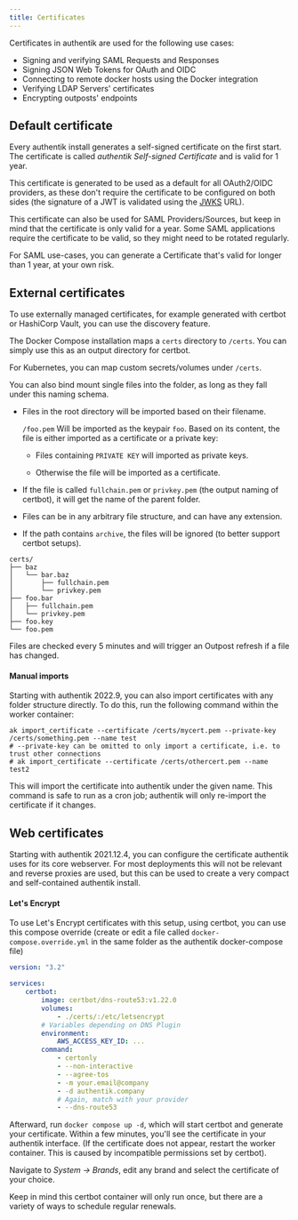 ```yaml
---
title: Certificates
---
```


Certificates in authentik are used for the following use cases:

-   Signing and verifying SAML Requests and Responses
-   Signing JSON Web Tokens for OAuth and OIDC
-   Connecting to remote docker hosts using the Docker integration
-   Verifying LDAP Servers' certificates
-   Encrypting outposts' endpoints

## Default certificate

Every authentik install generates a self-signed certificate on the first start. The certificate is called _authentik Self-signed Certificate_ and is valid for 1 year.

This certificate is generated to be used as a default for all OAuth2/OIDC providers, as these don't require the certificate to be configured on both sides (the signature of a JWT is validated using the [JWKS](https://auth0.com/docs/security/tokens/json-web-tokens/json-web-key-sets) URL).

This certificate can also be used for SAML Providers/Sources, but keep in mind that the certificate is only valid for a year. Some SAML applications require the certificate to be valid, so they might need to be rotated regularly.

For SAML use-cases, you can generate a Certificate that's valid for longer than 1 year, at your own risk.

## External certificates

To use externally managed certificates, for example generated with certbot or HashiCorp Vault, you can use the discovery feature.

The Docker Compose installation maps a `certs` directory to `/certs`. You can simply use this as an output directory for certbot.

For Kubernetes, you can map custom secrets/volumes under `/certs`.

You can also bind mount single files into the folder, as long as they fall under this naming schema.

-   Files in the root directory will be imported based on their filename.

    `/foo.pem` Will be imported as the keypair `foo`. Based on its content, the file is either imported as a certificate or a private key:

    -   Files containing `PRIVATE KEY` will imported as private keys.

    -   Otherwise the file will be imported as a certificate.

-   If the file is called `fullchain.pem` or `privkey.pem` (the output naming of certbot), it will get the name of the parent folder.
-   Files can be in any arbitrary file structure, and can have any extension.
-   If the path contains `archive`, the files will be ignored (to better support certbot setups).

```
certs/
├── baz
│   └── bar.baz
│       ├── fullchain.pem
│       └── privkey.pem
├── foo.bar
│   ├── fullchain.pem
│   └── privkey.pem
├── foo.key
└── foo.pem
```

Files are checked every 5 minutes and will trigger an Outpost refresh if a file has changed.

#### Manual imports

Starting with authentik 2022.9, you can also import certificates with any folder structure directly. To do this, run the following command within the worker container:

```shell
ak import_certificate --certificate /certs/mycert.pem --private-key /certs/something.pem --name test
# --private-key can be omitted to only import a certificate, i.e. to trust other connections
# ak import_certificate --certificate /certs/othercert.pem --name test2
```

This will import the certificate into authentik under the given name. This command is safe to run as a cron job; authentik will only re-import the certificate if it changes.

## Web certificates

Starting with authentik 2021.12.4, you can configure the certificate authentik uses for its core webserver. For most deployments this will not be relevant and reverse proxies are used, but this can be used to create a very compact and self-contained authentik install.

#### Let's Encrypt

To use Let's Encrypt certificates with this setup, using certbot, you can use this compose override (create or edit a file called `docker-compose.override.yml` in the same folder as the authentik docker-compose file)

```yaml
version: "3.2"

services:
    certbot:
        image: certbot/dns-route53:v1.22.0
        volumes:
            - ./certs/:/etc/letsencrypt
        # Variables depending on DNS Plugin
        environment:
            AWS_ACCESS_KEY_ID: ...
        command:
            - certonly
            - --non-interactive
            - --agree-tos
            - -m your.email@company
            - -d authentik.company
            # Again, match with your provider
            - --dns-route53
```

Afterward, run `docker compose up -d`, which will start certbot and generate your certificate. Within a few minutes, you'll see the certificate in your authentik interface. (If the certificate does not appear, restart the worker container. This is caused by incompatible permissions set by certbot).

Navigate to _System -> Brands_, edit any brand and select the certificate of your choice.

Keep in mind this certbot container will only run once, but there are a variety of ways to schedule regular renewals.
